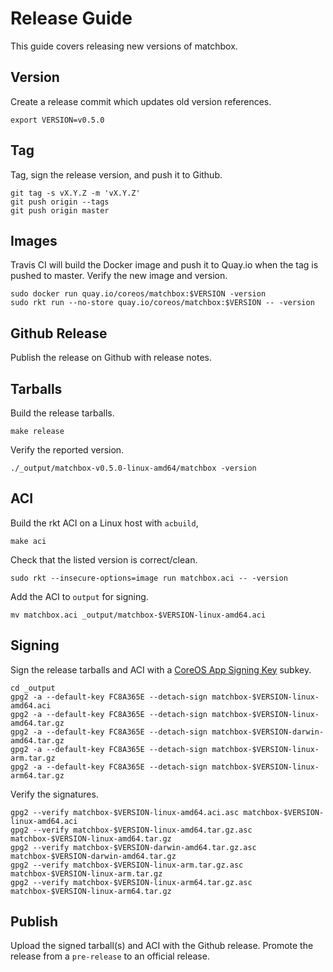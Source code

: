 
# Release Guide

This guide covers releasing new versions of matchbox.

## Version

Create a release commit which updates old version references.

    export VERSION=v0.5.0

## Tag

Tag, sign the release version, and push it to Github.

    git tag -s vX.Y.Z -m 'vX.Y.Z'
    git push origin --tags
    git push origin master

## Images

Travis CI will build the Docker image and push it to Quay.io when the tag is pushed to master. Verify the new image and version.

    sudo docker run quay.io/coreos/matchbox:$VERSION -version
    sudo rkt run --no-store quay.io/coreos/matchbox:$VERSION -- -version

## Github Release

Publish the release on Github with release notes.

## Tarballs

Build the release tarballs.

    make release

Verify the reported version.

    ./_output/matchbox-v0.5.0-linux-amd64/matchbox -version

## ACI

Build the rkt ACI on a Linux host with `acbuild`,

    make aci

Check that the listed version is correct/clean.

    sudo rkt --insecure-options=image run matchbox.aci -- -version

Add the ACI to `output` for signing.

    mv matchbox.aci _output/matchbox-$VERSION-linux-amd64.aci

## Signing

Sign the release tarballs and ACI with a [CoreOS App Signing Key](https://coreos.com/security/app-signing-key/) subkey.

    cd _output
    gpg2 -a --default-key FC8A365E --detach-sign matchbox-$VERSION-linux-amd64.aci
    gpg2 -a --default-key FC8A365E --detach-sign matchbox-$VERSION-linux-amd64.tar.gz
    gpg2 -a --default-key FC8A365E --detach-sign matchbox-$VERSION-darwin-amd64.tar.gz
    gpg2 -a --default-key FC8A365E --detach-sign matchbox-$VERSION-linux-arm.tar.gz
    gpg2 -a --default-key FC8A365E --detach-sign matchbox-$VERSION-linux-arm64.tar.gz

Verify the signatures.

    gpg2 --verify matchbox-$VERSION-linux-amd64.aci.asc matchbox-$VERSION-linux-amd64.aci
    gpg2 --verify matchbox-$VERSION-linux-amd64.tar.gz.asc matchbox-$VERSION-linux-amd64.tar.gz
    gpg2 --verify matchbox-$VERSION-darwin-amd64.tar.gz.asc matchbox-$VERSION-darwin-amd64.tar.gz
    gpg2 --verify matchbox-$VERSION-linux-arm.tar.gz.asc matchbox-$VERSION-linux-arm.tar.gz
    gpg2 --verify matchbox-$VERSION-linux-arm64.tar.gz.asc matchbox-$VERSION-linux-arm64.tar.gz

## Publish

Upload the signed tarball(s) and ACI with the Github release. Promote the release from a `pre-release` to an official release.
